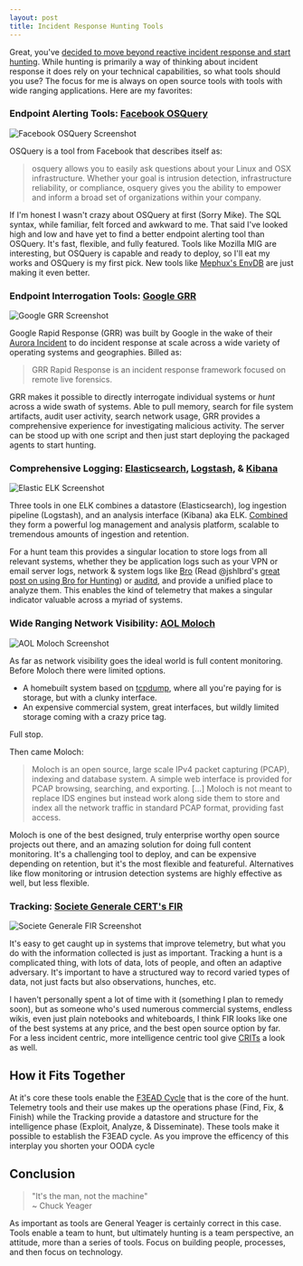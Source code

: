 ```yaml
---
layout: post
title: Incident Response Hunting Tools
---
```


Great, you've [decided to move beyond reactive incident response and start hunting](http://sroberts.github.io/2015/04/14/ir-is-dead-long-live-ir/). While hunting is primarily a way of thinking about incident response it does rely on your technical capabilities, so what tools should you use? The focus for me is always on open source tools with tools with wide ranging applications. Here are my favorites:

### Endpoint Alerting Tools: [Facebook OSQuery](https://osquery.io/)

![Facebook OSQuery Screenshot](http://ycom.cat/wp-content/uploads/2014/10/portada_osquery.jpg)

OSQuery is a tool from Facebook that describes itself as:

> osquery allows you to easily ask questions about your Linux and OSX infrastructure. Whether your goal is intrusion detection, infrastructure reliability, or compliance, osquery gives you the ability to empower and inform a broad set of organizations within your company.

If I'm honest I wasn't crazy about OSQuery at first (Sorry Mike). The SQL syntax, while familiar, felt forced and awkward to me. That said I've looked high and low and have yet to find a better endpoint alerting tool than OSQuery. It's fast, flexible, and fully featured. Tools like Mozilla MIG are interesting, but OSQuery is capable and ready to deploy, so I'll eat my works and OSQuery is my first pick. New tools like [Mephux's EnvDB](https://github.com/mephux/envdb) are just making it even better.

### Endpoint Interrogation Tools: [Google GRR](https://github.com/google/grr)

![Google GRR Screenshot](http://wiki.grr.googlecode.com/git/Screenshot%20from%202013-11-18%2018:36:46.png)

Google Rapid Response (GRR) was built by Google in the wake of their [Aurora Incident](http://www.wired.com/2010/01/operation-aurora/) to do incident response at scale across a wide variety of operating systems and geographies. Billed as:

> GRR Rapid Response is an incident response framework focused on remote live forensics.

GRR makes it possible to directly interrogate individual systems or _hunt_ across a wide swath of systems. Able to pull memory, search for file system artifacts, audit user activity, search network usage, GRR provides a comprehensive experience for investigating malicious activity. The server can be stood up with one script and then just start deploying the packaged agents to start hunting.

### Comprehensive Logging: [Elasticsearch](https://www.elastic.co/products/elasticsearch), [Logstash](http://logstash.net/), & [Kibana](https://www.elastic.co/products/kibana)

![Elastic ELK Screenshot](https://www.elastic.co/assets/blt45376e159402a169/Screen-Shot-2014-12-15-at-12.28.30-PM.png)

Three tools in one ELK combines a datastore (Elasticsearch), log ingestion pipeline (Logstash), and an analysis interface (Kibana) aka ELK. [Combined](https://www.youtube.com/watch?v=1uS5b8aQ6z8) they form a powerful log management and analysis platform, scalable to tremendous amounts of ingestion and retention.

For a hunt team this provides a singular location to store logs from all relevant systems, whether they be application logs such as your VPN or email server logs, network & system logs like [Bro](https://www.bro.org/) (Read @jshlbrd's [great post on using Bro for Hunting](http://jshlbrd.blogspot.com/2015/04/bro-whats-it-good-for.html)) or [auditd](http://linux.die.net/man/8/auditd), and provide a unified place to analyze them. This enables the kind of telemetry that makes a singular indicator valuable across a myriad of systems.

### Wide Ranging Network Visibility: [AOL Moloch](https://github.com/aol/moloch)

![AOL Moloch Screenshot](https://camo.githubusercontent.com/b129332e6f94c606e4b04d79d6d43f937b38e276/68747470733a2f2f7261772e6769746875622e636f6d2f77696b692f616f6c2f6d6f6c6f63682f73657373696f6e732e706e67)

As far as network visibility goes the ideal world is full content monitoring. Before Moloch there were limited options.

- A homebuilt system based on [tcpdump](http://www.tcpdump.org/), where all you're paying for is storage, but with a clunky interface.
- An expensive commercial system, great interfaces, but wildly limited storage coming with a crazy price tag.

Full stop.

Then came Moloch:

> Moloch is an open source, large scale IPv4 packet capturing (PCAP), indexing and database system. A simple web interface is provided for PCAP browsing, searching, and exporting. [...] Moloch is not meant to replace IDS engines but instead work along side them to store and index all the network traffic in standard PCAP format, providing fast access.

Moloch is one of the best designed, truly enterprise worthy open source projects out there, and an amazing solution for doing full content monitoring. It's a challenging tool to deploy, and can be expensive depending on retention, but it's the most flexible and featureful. Alternatives like flow monitoring or intrusion detection systems are highly effective as well, but less flexible.

### Tracking: [Societe Generale CERT's FIR](https://github.com/certsocietegenerale/FIR/)

![Societe Generale FIR Screenshot](https://raw.githubusercontent.com/wiki/certsocietegenerale/FIR/screenshots/incident_details.png)

It's easy to get caught up in systems that improve telemetry, but what you do with the information collected is just as important. Tracking a hunt is a complicated thing, with lots of data, lots of people, and often an adaptive adversary. It's important to have a structured way to record varied types of data, not just facts but also observations, hunches, etc.

I haven't personally spent a lot of time with it (something I plan to remedy soon), but as someone who's used numerous commercial systems, endless wikis, even just plain notebooks and whiteboards, I think FIR looks like one of the best systems at any price, and the best open source option by far. For a less incident centric, more intelligence centric tool give [CRITs](https://github.com/crits/crits) a look as well.

## How it Fits Together

At it's core these tools enable the [F3EAD Cycle](http://localhost:4000/2015/03/24/f3ead/) that is the core of the hunt. Telemetry tools and their use makes up the operations phase (Find, Fix, & Finish) while the Tracking provide a datastore and structure for the intelligence phase (Exploit, Analyze, & Disseminate). These tools make it possible to establish the F3EAD cycle. As you improve the efficency of this interplay you shorten your OODA cycle

## Conclusion

> <i class="fa fa-comments-o fa-2x pull-left"></i> "It's the man, not the machine" <br>~ Chuck Yeager

As important as tools are General Yeager is certainly correct in this case. Tools enable a team to hunt, but ultimately hunting is a team perspective, an attitude, more than a series of tools. Focus on building people, processes, and then focus on technology.
